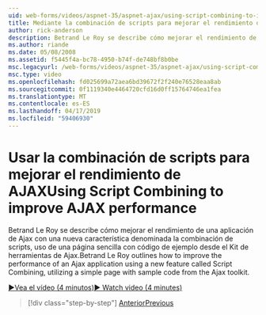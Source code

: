 ```yaml
---
uid: web-forms/videos/aspnet-35/aspnet-ajax/using-script-combining-to-improve-ajax-performance
title: Mediante la combinación de scripts para mejorar el rendimiento de AJAX | Microsoft Docs
author: rick-anderson
description: Betrand Le Roy se describe cómo mejorar el rendimiento de una aplicación de Ajax con una nueva característica denominada la combinación de scripts, uso de una página sencilla con samp...
ms.author: riande
ms.date: 05/08/2008
ms.assetid: f5445f4a-bc78-4950-b74f-de748bf8b0be
msc.legacyurl: /web-forms/videos/aspnet-35/aspnet-ajax/using-script-combining-to-improve-ajax-performance
msc.type: video
ms.openlocfilehash: fd025699a72aea6bd39672f2f240e76528eaa8ab
ms.sourcegitcommit: 0f1119340e4464720cfd16d0ff15764746ea1fea
ms.translationtype: MT
ms.contentlocale: es-ES
ms.lasthandoff: 04/17/2019
ms.locfileid: "59406930"
---
```

# <a name="using-script-combining-to-improve-ajax-performance"></a><span data-ttu-id="1ec78-103">Usar la combinación de scripts para mejorar el rendimiento de AJAX</span><span class="sxs-lookup"><span data-stu-id="1ec78-103">Using Script Combining to improve AJAX performance</span></span>

<span data-ttu-id="1ec78-104">Betrand Le Roy se describe cómo mejorar el rendimiento de una aplicación de Ajax con una nueva característica denominada la combinación de scripts, uso de una página sencilla con código de ejemplo desde el Kit de herramientas de Ajax.</span><span class="sxs-lookup"><span data-stu-id="1ec78-104">Betrand Le Roy outlines how to improve the performance of an Ajax application using a new feature called Script Combining, utilizing a simple page with sample code from the Ajax toolkit.</span></span>

[<span data-ttu-id="1ec78-105">&#9654;Vea el vídeo (4 minutos)</span><span class="sxs-lookup"><span data-stu-id="1ec78-105">&#9654; Watch video (4 minutes)</span></span>](https://channel9.msdn.com/Blogs/ASP-NET-Site-Videos/using-script-combining-to-improve-ajax-performance)

> [!div class="step-by-step"]
> [<span data-ttu-id="1ec78-106">Anterior</span><span class="sxs-lookup"><span data-stu-id="1ec78-106">Previous</span></span>](introduction-to-aspnet-ajax-history.md)
